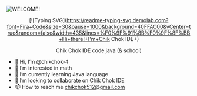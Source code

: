 ![WELCOME!](https://github.com/rohankishore/rohankishore/assets/109947257/f50a5315-5380-4777-b7a8-0184aaa79897)

<div align="center">

[![Typing SVG](https://readme-typing-svg.demolab.com?font=Fira+Code&size=30&pause=1000&background=40FFAC00&vCenter=true&random=false&width=435&lines=%F0%9F%91%8B%F0%9F%8F%BB+Hi+there!+I'm+Chik Chok IDE+)

</div>

<p align ="center">Chik Chok IDE  code java (& school) </p>

- 👋 Hi, I’m @chikchok-4
- 👀 I’m interested in math 
- 🌱 I’m currently learning Java language 
- 💞️ I’m looking to collaborate on Chik Chok IDE 
- 📫 How to reach me chikchok512@gmail.com

<!---
chikchok-4/chikchok-4 is a ✨ special ✨ repository because its `README.md` (this file) appears on your GitHub profile.
You can click the Preview link to take a look at your changes.
--->
